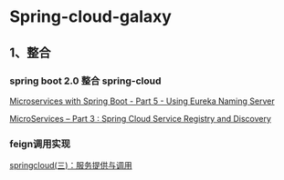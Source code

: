 # Spring-cloud-galaxy

## 1、整合

### spring boot 2.0 整合 spring-cloud

[Microservices with Spring Boot - Part 5 - Using Eureka Naming Server](http://www.springboottutorial.com/microservices-with-spring-boot-part-5-eureka-naming-server)

[MicroServices – Part 3 : Spring Cloud Service Registry and Discovery
](https://www.javacodegeeks.com/2018/03/microservices-part-3-spring-cloud-service-registry-and-discovery.html)


### feign调用实现

[springcloud(三)：服务提供与调用](http://www.ityouknow.com/springcloud/2017/05/12/eureka-provider-constomer.html)
